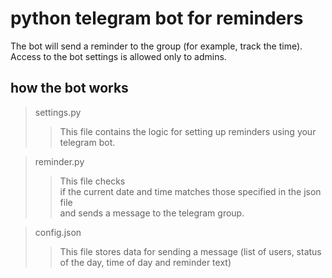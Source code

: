 # python telegram bot for reminders
The bot will send a reminder to the group (for example, track the time).
Access to the bot settings is allowed only to admins.
## how the bot works
> settings.py
> > This file contains the logic for setting up reminders using your telegram bot.

> reminder.py
> > This file checks  
> > if the current date and time matches those specified in the json file  
> > and sends a message to the telegram group.

> config.json
> > This file stores data for sending a message (list of users, status of the day, time of day and reminder text)
